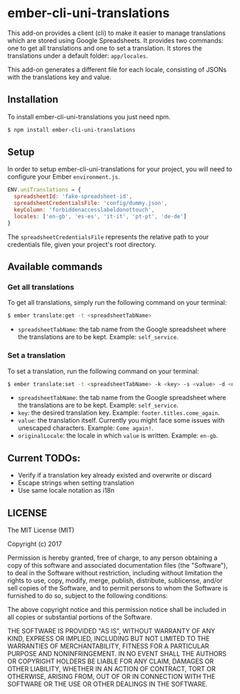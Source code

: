 # ember-cli-uni-translations

This add-on provides a client (cli) to make it easier to manage translations which are stored using Google Spreadsheets. It provides two commands: one to get all translations and one to set a translation.
It stores the translations under a default folder: `app/locales`.

This add-on generates a different file for each locale, consisting of JSONs with the translations key and value.

## Installation

To install ember-cli-uni-translations you just need npm.

```bash
$ npm install ember-cli-uni-translations
```

## Setup

In order to setup ember-cli-uni-translations for your project, you will need to configure your Ember `environment.js`.

```js
ENV.uniTranslations = {
  spreadsheetId: 'fake-spreadsheet-id',
  spreadsheetCredentialsFile: 'config/dummy.json',
  keyColumn: 'forbiddenaccesslabeldonottouch',
  locales: ['en-gb', 'es-es', 'it-it', 'pt-pt', 'de-de']
}
```

The `spreadsheetCredentialsFile` represents the relative path to your credentials file, given your project's root directory.

## Available commands

### Get all translations

To get all translations, simply run the following command on your terminal:

```bash
$ ember translate:get -t <spreadsheetTabName>
```

* `spreadsheetTabName`: the tab name from the Google spreadsheet where the translations are to be kept. Example: `self_service`.

### Set a translation

To set a translation, run the following command on your terminal:

```bash
$ ember translate:set -t <spreadsheetTabName> -k <key> -s <value> -d <originalLocale>
```

* `spreadsheetTabName`: the tab name from the Google spreadsheet where the translations are to be kept. Example: `self_service`.
* `key`: the desired translation key. Example: `footer.titles.come_again`.
* `value`: the translation itself. Currently you might face some issues with unescaped characters. Example: `Come again!`.
* `originalLocale`: the locale in which `value` is written. Example: `en-gb`.

## Current TODOs:

* Verify if a translation key already existed and overwrite or discard
* Escape strings when setting translation
* Use same locale notation as i18n

## LICENSE

The MIT License (MIT)

Copyright (c) 2017

Permission is hereby granted, free of charge, to any person obtaining a copy of this software and associated documentation files (the "Software"), to deal in the Software without restriction, including without limitation the rights to use, copy, modify, merge, publish, distribute, sublicense, and/or sell copies of the Software, and to permit persons to whom the Software is furnished to do so, subject to the following conditions:

The above copyright notice and this permission notice shall be included in all copies or substantial portions of the Software.

THE SOFTWARE IS PROVIDED "AS IS", WITHOUT WARRANTY OF ANY KIND, EXPRESS OR IMPLIED, INCLUDING BUT NOT LIMITED TO THE WARRANTIES OF MERCHANTABILITY, FITNESS FOR A PARTICULAR PURPOSE AND NONINFRINGEMENT. IN NO EVENT SHALL THE AUTHORS OR COPYRIGHT HOLDERS BE LIABLE FOR ANY CLAIM, DAMAGES OR OTHER LIABILITY, WHETHER IN AN ACTION OF CONTRACT, TORT OR OTHERWISE, ARISING FROM, OUT OF OR IN CONNECTION WITH THE SOFTWARE OR THE USE OR OTHER DEALINGS IN THE SOFTWARE.
